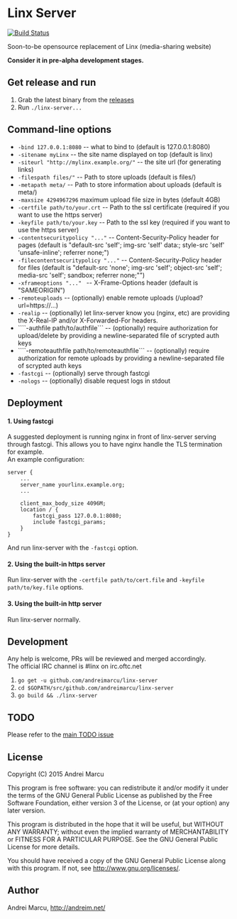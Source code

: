 
Linx Server
======
[![Build Status](https://travis-ci.org/andreimarcu/linx-server.svg?branch=master)](https://travis-ci.org/andreimarcu/linx-server)  


Soon-to-be opensource replacement of Linx (media-sharing website)

**Consider it in pre-alpha development stages.**

Get release and run
-------------------
1. Grab the latest binary from the [releases](https://github.com/andreimarcu/linx-server/releases)
2. Run ```./linx-server...```
  
  
Command-line options
--------------------

- ```-bind 127.0.0.1:8080``` -- what to bind to  (default is 127.0.0.1:8080)
- ```-sitename myLinx``` -- the site name displayed on top (default is linx)
- ```-siteurl "http://mylinx.example.org/"``` -- the site url (for generating links)
- ```-filespath files/"``` -- Path to store uploads (default is files/)
- ```-metapath meta/``` -- Path to store information about uploads (default is meta/)
- ```-maxsize 4294967296``` maximum upload file size in bytes (default 4GB)
- ```-certfile path/to/your.crt``` -- Path to the ssl certificate (required if you want to use the https server)
- ```-keyfile path/to/your.key``` -- Path to the ssl key (required if you want to use the https server)
- ```-contentsecuritypolicy "..."``` -- Content-Security-Policy header for pages (default is "default-src 'self'; img-src 'self' data:; style-src 'self' 'unsafe-inline'; referrer none;")
- ```-filecontentsecuritypolicy "..."``` -- Content-Security-Policy header for files (default is "default-src 'none'; img-src 'self'; object-src 'self'; media-src 'self'; sandbox; referrer none;"")
- ```-xframeoptions "..." ``` -- X-Frame-Options header (default is "SAMEORIGIN")
- ```-remoteuploads``` -- (optionally) enable remote uploads (/upload?url=https://...) 
- ```-realip``` -- (optionally) let linx-server know you (nginx, etc) are providing the X-Real-IP and/or X-Forwarded-For headers.
- ````-authfile path/to/authfile``` -- (optionally) require authorization for upload/delete by providing a newline-separated file of scrypted auth keys
- ````-remoteauthfile path/to/remoteauthfile``` -- (optionally) require authorization for remote uploads by providing a newline-separated file of scrypted auth keys
- ```-fastcgi``` -- (optionally) serve through fastcgi 
- ```-nologs``` -- (optionally) disable request logs in stdout

Deployment
----------

#### 1. Using fastcgi

A suggested deployment is running nginx in front of linx-server serving through fastcgi.
This allows you to have nginx handle the TLS termination for example.  
An example configuration:
```
server {
    ...
    server_name yourlinx.example.org;
    ...
    
    client_max_body_size 4096M;
    location / {
        fastcgi_pass 127.0.0.1:8080;
        include fastcgi_params;
    }
}
```
And run linx-server with the ```-fastcgi``` option.

#### 2. Using the built-in https server
Run linx-server with the ```-certfile path/to/cert.file``` and ```-keyfile path/to/key.file``` options.

#### 3. Using the built-in http server
Run linx-server normally.

Development
-----------
Any help is welcome, PRs will be reviewed and merged accordingly.  
The official IRC channel is #linx on irc.oftc.net  

1. ```go get -u github.com/andreimarcu/linx-server ```
2. ```cd $GOPATH/src/github.com/andreimarcu/linx-server ```
3. ```go build && ./linx-server```


TODO
----
Please refer to the [main TODO issue](https://github.com/andreimarcu/linx-server/issues/1) 


License
-------
Copyright (C) 2015 Andrei Marcu

This program is free software: you can redistribute it and/or modify
it under the terms of the GNU General Public License as published by
the Free Software Foundation, either version 3 of the License, or
(at your option) any later version.

This program is distributed in the hope that it will be useful,
but WITHOUT ANY WARRANTY; without even the implied warranty of
MERCHANTABILITY or FITNESS FOR A PARTICULAR PURPOSE.  See the
GNU General Public License for more details.

You should have received a copy of the GNU General Public License
along with this program.  If not, see <http://www.gnu.org/licenses/>.

Author
-------
Andrei Marcu, http://andreim.net/
